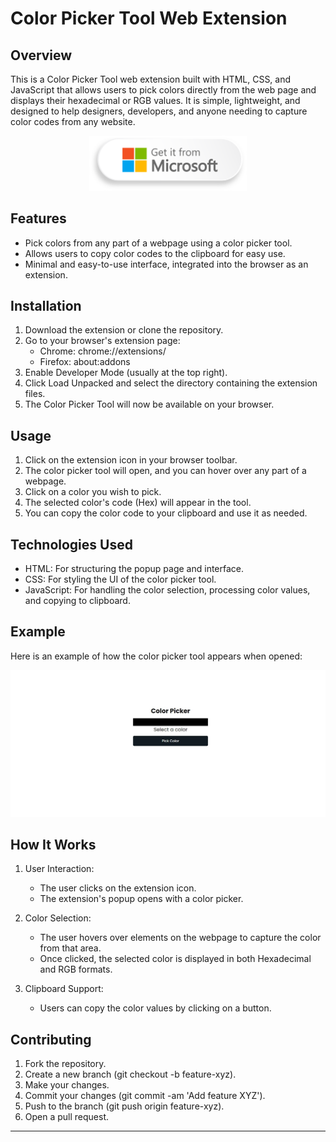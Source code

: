 # Color Picker Tool Web Extension

## Overview

This is a Color Picker Tool web extension built with HTML, CSS, and JavaScript that allows users to pick colors directly from the web page and displays their hexadecimal or RGB values. It is simple, lightweight, and designed to help designers, developers, and anyone needing to capture color codes from any website.

<center>
<a href="https://microsoftedge.microsoft.com/addons/detail/password-generator/khbkjmaifdbgnddpmknfimkecljafipe"><img src="./assets/download.png" width="50%"></a>
</center>

## Features

- Pick colors from any part of a webpage using a color picker tool.
- Allows users to copy color codes to the clipboard for easy use.
- Minimal and easy-to-use interface, integrated into the browser as an extension.

## Installation

1. Download the extension or clone the repository.
2. Go to your browser's extension page:
   - Chrome: chrome://extensions/
   - Firefox: about:addons
3. Enable Developer Mode (usually at the top right).
4. Click Load Unpacked and select the directory containing the extension files.
5. The Color Picker Tool will now be available on your browser.

## Usage

1. Click on the extension icon in your browser toolbar.
2. The color picker tool will open, and you can hover over any part of a webpage.
3. Click on a color you wish to pick.
4. The selected color's code (Hex) will appear in the tool.
5. You can copy the color code to your clipboard and use it as needed.

## Technologies Used

- HTML: For structuring the popup page and interface.
- CSS: For styling the UI of the color picker tool.
- JavaScript: For handling the color selection, processing color values, and copying to clipboard.

## Example

Here is an example of how the color picker tool appears when opened:

![Color Picker Example](./assets/screenshot.jpeg)

## How It Works

1. User Interaction:
   - The user clicks on the extension icon.
   - The extension's popup opens with a color picker.
2. Color Selection:

   - The user hovers over elements on the webpage to capture the color from that area.
   - Once clicked, the selected color is displayed in both Hexadecimal and RGB formats.

3. Clipboard Support:
   - Users can copy the color values by clicking on a button.

## Contributing

1. Fork the repository.
2. Create a new branch (git checkout -b feature-xyz).
3. Make your changes.
4. Commit your changes (git commit -am 'Add feature XYZ').
5. Push to the branch (git push origin feature-xyz).
6. Open a pull request.

---
